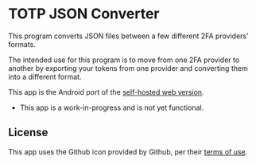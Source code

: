# TOTP JSON Converter

This program converts JSON files between a few different 2FA providers' formats.

The intended use for this program is to move from one 2FA provider to another by exporting your tokens from one provider and converting them into a different format.

This app is the Android port of the [self-hosted web version](https://github.com/mcarr823/totp-json-converter).

* This app is a work-in-progress and is not yet functional.

## License

This app uses the Github icon provided by Github, per their [terms of use](https://github.com/logos).
